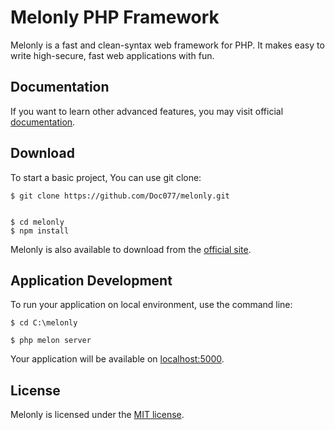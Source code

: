 # Melonly PHP Framework

Melonly is a fast and clean-syntax web framework for PHP. It makes easy to write high-secure, fast web applications with fun.

## Documentation

If you want to learn other advanced features, you may visit official [documentation](https://melonly.dev/docs).

## Download

To start a basic project, You can use git clone:

```
$ git clone https://github.com/Doc077/melonly.git


$ cd melonly
$ npm install
```

Melonly is also available to download from the [official site](https://melonly.dev).

## Application Development

To run your application on local environment, use the command line:

```
$ cd C:\melonly

$ php melon server
```

Your application will be available on [localhost:5000](http://localhost:5000).

## License

Melonly is licensed under the [MIT license](LICENSE).